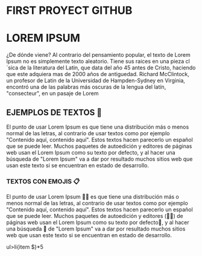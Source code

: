 # FIRST PROYECT GITHUB

# LOREM IPSUM

¿De dónde viene?
Al contrario del pensamiento popular, el texto de Lorem Ipsum no es simplemente texto aleatorio. Tiene sus raices en una pieza cl´sica de la literatura del Latin, que data del año 45 antes de Cristo, haciendo que este adquiera mas de 2000 años de antiguedad. Richard McClintock, un profesor de Latin de la Universidad de Hampden-Sydney en Virginia, encontró una de las palabras más oscuras de la lengua del latín, "consecteur", en un pasaje de Lorem

## EJEMPLOS DE TEXTOS 🚀

El punto de usar Lorem Ipsum es que tiene una distribución más o menos normal de las letras, al contrario de usar textos como por ejemplo "Contenido aquí, contenido aquí". Estos textos hacen parecerlo un español que se puede leer. Muchos paquetes de autoedición y editores de páginas web usan el Lorem Ipsum como su texto por defecto, y al hacer una búsqueda de "Lorem Ipsum" va a dar por resultado muchos sitios web que usan este texto si se encuentran en estado de desarrollo.


### TEXTOS CON EMOJIS 📋

El punto de usar Lorem Ipsum 🐱‍🏍 es que tiene una distribución más o menos normal de las letras, al contrario de usar textos como por ejemplo "Contenido aquí, contenido aquí". Estos textos hacen parecerlo un español que se puede leer. Muchos paquetes de autoedición y editores (🤦‍♂️) de páginas web usan el Lorem Ipsum como su texto por defecto🙌, y al hacer una búsqueda 👀 de "Lorem Ipsum" va a dar por resultado muchos sitios web que usan este texto si se encuentran en estado de desarrollo.


ul>li{item $}*5

